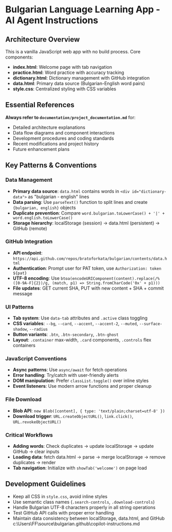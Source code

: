 # Bulgarian Language Learning App - AI Agent Instructions

## Architecture Overview
This is a vanilla JavaScript web app with no build process. Core components:
- **index.html**: Welcome page with tab navigation
- **practice.html**: Word practice with accuracy tracking
- **dictionary.html**: Dictionary management with GitHub integration
- **data.html**: Primary data source (Bulgarian-English word pairs)
- **style.css**: Centralized styling with CSS variables

## Essential References
**Always refer to `documentation/project_documentation.md`** for:
- Detailed architecture explanations
- Data flow diagrams and component interactions
- Development procedures and coding standards
- Recent modifications and project history
- Future enhancement plans

## Key Patterns & Conventions

### Data Management
- **Primary data source**: `data.html` contains words in `<div id="dictionary-data">` as "bulgarian - english" lines
- **Data parsing**: Use `parseText()` function to split lines and create `{bulgarian, english}` objects
- **Duplicate prevention**: Compare `word.bulgarian.toLowerCase() + '|' + word.english.toLowerCase()`
- **Storage hierarchy**: localStorage (session) → data.html (persistent) → GitHub (remote)

### GitHub Integration
- **API endpoint**: `https://api.github.com/repos/bratoforkata/bulgarian/contents/data.html`
- **Authentication**: Prompt user for PAT token, use `Authorization: token ${pat}`
- **UTF-8 encoding**: Use `btoa(encodeURIComponent(content).replace(/%([0-9A-F]{2})/g, (match, p1) => String.fromCharCode('0x' + p1)))`
- **File updates**: GET current SHA, PUT with new content + SHA + commit message

### UI Patterns
- **Tab system**: Use `data-tab` attributes and `.active` class toggling
- **CSS variables**: `--bg`, `--card`, `--accent`, `--accent-2`, `--muted`, `--surface-shadow`, `--radius`
- **Button variants**: `.btn`, `.btn-secondary`, `.btn-ghost`
- **Layout**: `.container` max-width, `.card` components, `.controls` flex containers

### JavaScript Conventions
- **Async patterns**: Use `async/await` for fetch operations
- **Error handling**: Try/catch with user-friendly alerts
- **DOM manipulation**: Prefer `classList.toggle()` over inline styles
- **Event listeners**: Use modern arrow functions and proper cleanup

### File Download
- **Blob API**: `new Blob([content], { type: 'text/plain;charset=utf-8' })`
- **Download trigger**: `URL.createObjectURL()`, `link.click()`, `URL.revokeObjectURL()`

### Critical Workflows
- **Adding words**: Check duplicates → update localStorage → update GitHub → clear inputs
- **Loading data**: fetch data.html → parse → merge localStorage → remove duplicates → render
- **Tab navigation**: Initialize with `showTab('welcome')` on page load

## Development Guidelines
- Keep all CSS in `style.css`, avoid inline styles
- Use semantic class names (`.search-controls`, `.download-controls`)
- Handle Bulgarian UTF-8 characters properly in all string operations
- Test GitHub API calls with proper error handling
- Maintain data consistency between localStorage, data.html, and GitHub</content>
<parameter name="filePath">c:\Users\FF\source\bulgarian\.github\copilot-instructions.md
